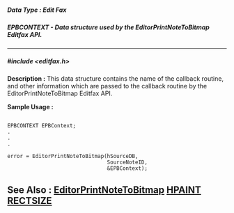 ##### Data Type : Edit Fax
##### EPBCONTEXT - Data structure used by the EditorPrintNoteToBitmap Editfax API.
---
##### #include <editfax.h>
**Description :**
This data structure contains the name of the callback routine, and other 
information which are passed to the callback routine by the 
EditorPrintNoteToBitmap Editfax API.

**Sample Usage :**
```
	
EPBCONTEXT EPBContext;
.
.
.

error = EditorPrintNoteToBitmap(hSourceDB,
                                SourceNoteID,
                                &EPBContext);

```
**See Also :**
[EditorPrintNoteToBitmap](D:/md_files/EditorPrintNoteToBitmap.md)
[HPAINT](D:/md_files/HPAINT.md)
[RECTSIZE](D:/md_files/RECTSIZE.md)
---
